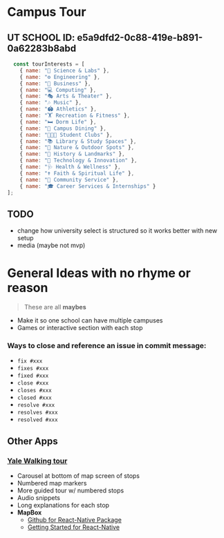# Campus Tour



## UT SCHOOL ID: e5a9dfd2-0c88-419e-b891-0a62283b8abd

```js
  const tourInterests = [
    { name: "🔬 Science & Labs" },
    { name: "⚙️ Engineering" },
    { name: "💼 Business" },
    { name: "💻 Computing" },
    { name: "🎭 Arts & Theater" },
    { name: "🎶 Music" },
    { name: "🏟️ Athletics" },
    { name: "🏋️ Recreation & Fitness" },
    { name: "🛏️ Dorm Life" },
    { name: "🍔 Campus Dining" },
    { name: "🧑‍🤝‍🧑 Student Clubs" },
    { name: "📚 Library & Study Spaces" },
    { name: "🌳 Nature & Outdoor Spots" },
    { name: "🏰 History & Landmarks" },
    { name: "🧠 Technology & Innovation" },
    { name: "🩺 Health & Wellness" },
    { name: "✝️ Faith & Spiritual Life" },
    { name: "🤝 Community Service" },
    { name: "🎓 Career Services & Internships" }
];
```


## TODO

- change how university select is structured so it works better with new setup
- media (maybe not mvp)





# General Ideas with no rhyme or reason

> These are all **maybes**

- Make it so one school can have multiple campuses
- Games or interactive section with each stop






### Ways to close and reference an issue in commit message:
- `fix #xxx`
- `fixes #xxx`
- `fixed #xxx`
- `close #xxx`
- `closes #xxx`
- `closed #xxx`
- `resolve #xxx`
- `resolves #xxx`
- `resolved #xxx`

## Other Apps

### [Yale Walking tour](https://apps.apple.com/us/app/yale-admissions-campus-tour/id1221482922)
- Carousel at bottom of map screen of stops
- Numbered map markers
- More guided tour w/ numbered stops
- Audio snippets 
- Long explanations for each stop
- **MapBox**
    - [Github for React-Native Package](https://github.com/rnmapbox/maps)
    - [Getting Started for React-Native](https://github.com/rnmapbox/maps/blob/main/docs/GettingStarted.md)

